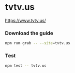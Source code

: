 # tvtv.us

https://www.tvtv.us/

### Download the guide

```sh
npm run grab -- --site=tvtv.us
```

### Test

```sh
npm test -- tvtv.us
```
